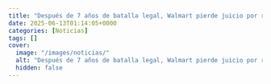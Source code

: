 ```yaml
---
title: "Después de 7 años de batalla legal, Walmart pierde juicio por robar secretos comerciales y pagará 222 millones de dólares"
date: 2025-06-13T01:14:05+0000
categories: [Noticias]
tags: []
cover:
  image: "/images/noticias/"
  alt: "Después de 7 años de batalla legal, Walmart pierde juicio por robar secretos comerciales y pagará 222 millones de dólares"
  hidden: false
---
```



